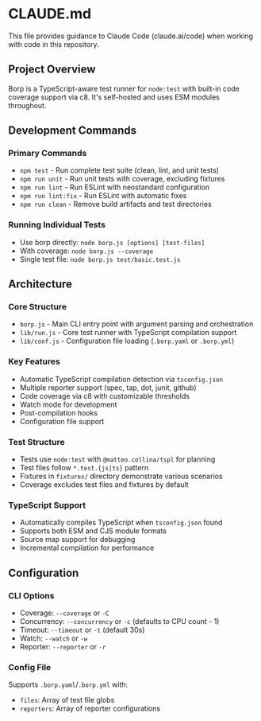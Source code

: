 # CLAUDE.md

This file provides guidance to Claude Code (claude.ai/code) when working with code in this repository.

## Project Overview

Borp is a TypeScript-aware test runner for `node:test` with built-in code coverage support via c8. It's self-hosted and uses ESM modules throughout.

## Development Commands

### Primary Commands
- `npm test` - Run complete test suite (clean, lint, and unit tests)
- `npm run unit` - Run unit tests with coverage, excluding fixtures
- `npm run lint` - Run ESLint with neostandard configuration
- `npm run lint:fix` - Run ESLint with automatic fixes
- `npm run clean` - Remove build artifacts and test directories

### Running Individual Tests
- Use borp directly: `node borp.js [options] [test-files]`
- With coverage: `node borp.js --coverage`
- Single test file: `node borp.js test/basic.test.js`

## Architecture

### Core Structure
- `borp.js` - Main CLI entry point with argument parsing and orchestration
- `lib/run.js` - Core test runner with TypeScript compilation support
- `lib/conf.js` - Configuration file loading (`.borp.yaml` or `.borp.yml`)

### Key Features
- Automatic TypeScript compilation detection via `tsconfig.json`
- Multiple reporter support (spec, tap, dot, junit, github)
- Code coverage via c8 with customizable thresholds
- Watch mode for development
- Post-compilation hooks
- Configuration file support

### Test Structure
- Tests use `node:test` with `@matteo.collina/tspl` for planning
- Test files follow `*.test.{js|ts}` pattern
- Fixtures in `fixtures/` directory demonstrate various scenarios
- Coverage excludes test files and fixtures by default

### TypeScript Support
- Automatically compiles TypeScript when `tsconfig.json` found
- Supports both ESM and CJS module formats
- Source map support for debugging
- Incremental compilation for performance

## Configuration

### CLI Options
- Coverage: `--coverage` or `-C`
- Concurrency: `--concurrency` or `-c` (defaults to CPU count - 1)
- Timeout: `--timeout` or `-t` (default 30s)
- Watch: `--watch` or `-w`
- Reporter: `--reporter` or `-r`

### Config File
Supports `.borp.yaml`/`.borp.yml` with:
- `files`: Array of test file globs
- `reporters`: Array of reporter configurations